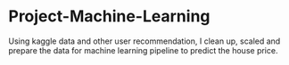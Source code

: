 # Project-Machine-Learning
Using kaggle data and other user recommendation, I clean up, scaled and prepare the data for machine learning pipeline to predict the house price.
